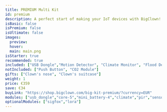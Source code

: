 ```yaml
---
title: PREMIUM Multi Kit
id: premium
description: A perfect start of making your IoT devices with BigClown!
isBasic: false
isPremium: false
isUltimate: false
images:
  preview:
  hover:
  main: main.png
isStarter: true
recommended: true
included: ["USB Dongle","Motion Detector", "Climate Monitor", "Flood Detector", "LCD Thermostat", "Controller"]
notIncluded: ["Push Button", "CO2 Module"]
gifts: ["Clown's nose", "Clown's suitcase"]
weight: 1
price: €359
save: €34
buyLink: "https://shop.bigclown.com/big-kit-premium/?currency=EUR"
modules: ["usb_dongle","core-5","mini_battery-4","climate","pir","sensor","flood","power","lcd","enclosures-101-3","enclosures-301","enclosures-501","suitcase"]
optionalModules: ["sigfox","lora"]
---
```

